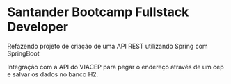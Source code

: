 # Santander Bootcamp Fullstack Developer

Refazendo projeto de criação de uma API REST utilizando Spring com SpringBoot 

Integração com a API do VIACEP para pegar o endereço através de um cep e salvar os dados no banco H2.
